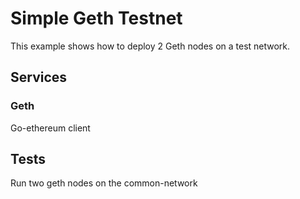 # Simple Geth Testnet

This example shows how to deploy 2 Geth nodes on a test network.

## Services

### Geth
Go-ethereum client

## Tests
Run two geth nodes on the common-network